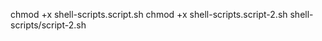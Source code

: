 chmod +x shell-scripts.script.sh
chmod +x shell-scripts.script-2.sh
shell-scripts/script-2.sh
<!-- source .venv/Scripts/activate -->
